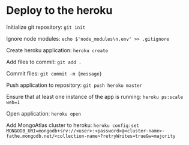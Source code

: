 # Deploy to the heroku

Initialize git repository: `git init`

Ignore node modules: `echo $'node_modules\n.env' >> .gitignore`

Create heroku application: `heroku create`

Add files to commit: `git add .`

Commit files: `git commit -m {message}`

Push application to repository: `git push heroku master`

Ensure that at least one instance of the app is running: `heroku ps:scale web=1`

Open application: `heroku open`

Add MongoAtlas cluster to heroku: `heroku config:set MONGODB_URI=mongodb+srv://<user>:<password>@<cluster-name>-fathe.mongodb.net/<collection-name>?retryWrites=true&w=majority`


